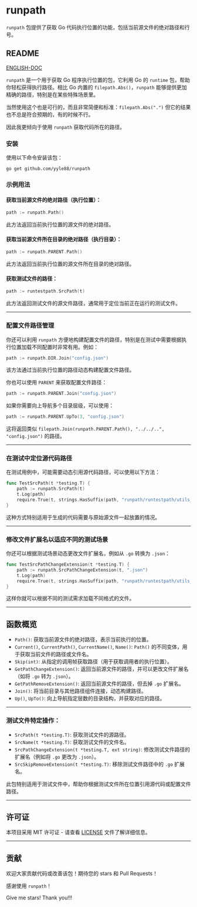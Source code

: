 # runpath

`runpath` 包提供了获取 Go 代码执行位置的功能，包括当前源文件的绝对路径和行号。

## README

[ENGLISH-DOC](README.md)

`runpath` 是一个用于获取 Go 程序执行位置的包，它利用 Go 的 `runtime` 包，帮助你轻松获得执行路径。相比 Go 内置的 `filepath.Abs()`，`runpath` 能够提供更加精确的路径，特别是在某些特殊场景里。

当然使用这个也是可行的，而且非常简便和标准：` filepath.Abs(".") ` 但它的结果也不总是符合预期的，有的时候不行。

因此我更倾向于使用 `runpath` 获取代码所在的路径。

### 安装

使用以下命令安装该包：

```shell
go get github.com/yyle88/runpath
```

### 示例用法

#### 获取当前源文件的绝对路径（执行位置）：

```go
path := runpath.Path()
```

此方法返回当前执行位置的源文件的绝对路径。

#### 获取当前源文件所在目录的绝对路径（执行目录）：

```go
path := runpath.PARENT.Path()
```

此方法返回当前执行位置的源文件所在目录的绝对路径。

#### 获取测试文件的路径：

```go
path := runtestpath.SrcPath(t)
```

此方法返回测试文件的源文件路径，通常用于定位当前正在运行的测试文件。

---

### 配置文件路径管理

你还可以利用 `runpath` 方便地构建配置文件的路径，特别是在测试中需要根据执行位置加载不同配置时非常有用。例如：

```go
path := runpath.DIR.Join("config.json")
```

该方法通过当前执行位置的路径动态构建配置文件路径。

你也可以使用 `PARENT` 来获取配置文件路径：

```go
path := runpath.PARENT.Join("config.json")
```

如果你需要向上导航多个目录层级，可以使用：

```go
path := runpath.PARENT.UpTo(3, "config.json")
```

这将返回类似 `filepath.Join(runpath.PARENT.Path(), "../../..", "config.json")` 的路径。

---

### 在测试中定位源代码路径

在测试用例中，可能需要动态引用源代码路径，可以使用以下方法：

```go
func TestSrcPath(t *testing.T) {
    path := runpath.SrcPath(t)
    t.Log(path)
    require.True(t, strings.HasSuffix(path, "runpath/runtestpath/utils_runtestpath.go"))
}
```

这种方式特别适用于生成的代码需要与原始源文件一起放置的情况。

---

### 修改文件扩展名以适应不同的测试场景

你还可以根据测试场景动态更改文件扩展名，例如从 `.go` 转换为 `.json`：

```go
func TestSrcPathChangeExtension(t *testing.T) {
    path := runpath.SrcPathChangeExtension(t, ".json")
    t.Log(path)
    require.True(t, strings.HasSuffix(path, "runpath/runtestpath/utils_runtestpath.json"))
}
```

这样你就可以根据不同的测试需求加载不同格式的文件。

---

## 函数概览

- `Path()`: 获取当前源文件的绝对路径，表示当前执行的位置。
- `Current()`, `CurrentPath()`, `CurrentName()`, `Name()`: `Path()` 的不同变体，用于获取当前文件的路径或文件名。
- `Skip(int)`: 从指定的调用帧获取路径（用于获取调用者的执行位置）。
- `GetPathChangeExtension()`: 返回当前源文件的路径，并可以更改文件扩展名（如将 `.go` 转为 `.json`）。
- `GetPathRemoveExtension()`: 返回当前源文件的路径，但去掉 `.go` 扩展名。
- `Join()`: 将当前目录与其他路径组件连接，动态构建路径。
- `Up()`, `UpTo()`: 向上导航指定层数的目录结构，并获取对应的路径。

---

### 测试文件特定操作：

- `SrcPath(t *testing.T)`: 获取测试文件的源路径。
- `SrcName(t *testing.T)`: 获取测试文件的文件名。
- `SrcPathChangeExtension(t *testing.T, ext string)`: 修改测试文件路径的扩展名（例如将 `.go` 更改为 `.json`）。
- `SrcSkipRemoveExtension(t *testing.T)`: 移除测试文件路径中的 `.go` 扩展名。

此包特别适用于测试文件中，帮助你根据测试文件所在位置引用源代码或配置文件路径。

---

## 许可证

本项目采用 MIT 许可证 - 请查看 [LICENSE](LICENSE) 文件了解详细信息。

---

## 贡献

欢迎大家贡献代码或改善该包！期待您的 stars 和 Pull Requests！

感谢使用 `runpath`！

Give me stars! Thank you!!!
